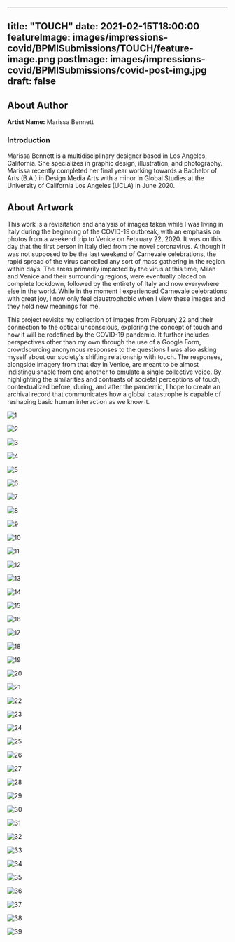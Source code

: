 
---
title: "TOUCH"
date: 2021-02-15T18:00:00
featureImage: images/impressions-covid/BPMISubmissions/TOUCH/feature-image.png
postImage: images/impressions-covid/BPMISubmissions/covid-post-img.jpg
draft: false
---

## About Author

**Artist Name:** Marissa Bennett

### Introduction
Marissa Bennett is a multidisciplinary designer based in Los Angeles, California. She specializes in graphic design, illustration, and photography. Marissa recently completed her final year working towards a Bachelor of Arts (B.A.) in Design Media Arts with a minor in Global Studies at the University of California Los Angeles (UCLA) in June 2020.

## About Artwork
This work is a revisitation and analysis of images taken while I was living in Italy during the beginning of the COVID-19 outbreak, with an emphasis on photos from a weekend trip to Venice on February 22, 2020. It was on this day that the first person in Italy died from the novel coronavirus. Although it was not supposed to be the last weekend of Carnevale celebrations, the rapid spread of the virus cancelled any sort of mass gathering in the region within days. The areas primarily impacted by the virus at this time, Milan and Venice and their surrounding regions, were eventually placed on complete lockdown, followed by the entirety of Italy and now everywhere else in the world. While in the moment I experienced Carnevale celebrations with great joy, I now only feel claustrophobic when I view these images and they hold new meanings for me.

This project revisits my collection of images from February 22 and their connection to the optical unconscious, exploring the concept of touch and how it will be redefined by the COVID-19 pandemic. It further includes perspectives other than my own through the use of a Google Form, crowdsourcing anonymous responses to the questions I was also asking myself about our society's shifting relationship with touch. The responses, alongside imagery from that day in Venice, are meant to be almost indistinguishable from one another to emulate a single collective voice. By highlighting the similarities and contrasts of societal perceptions of touch, contextualized before, during, and after the pandemic, I hope to create an archival record that communicates how a global catastrophe is capable of reshaping basic human interaction as we know it.

![1](../../images/impressions-covid/BPMISubmissions/TOUCH/1.jpg)

![2](../../images/impressions-covid/BPMISubmissions/TOUCH/2.jpg)

![3](../../images/impressions-covid/BPMISubmissions/TOUCH/3.jpg)

![4](../../images/impressions-covid/BPMISubmissions/TOUCH/4.jpg)

![5](../../images/impressions-covid/BPMISubmissions/TOUCH/5.jpg)

![6](../../images/impressions-covid/BPMISubmissions/TOUCH/6.jpg)

![7](../../images/impressions-covid/BPMISubmissions/TOUCH/7.jpg)

![8](../../images/impressions-covid/BPMISubmissions/TOUCH/8.jpg)

![9](../../images/impressions-covid/BPMISubmissions/TOUCH/9.jpg)

![10](../../images/impressions-covid/BPMISubmissions/TOUCH/10.jpg)

![11](../../images/impressions-covid/BPMISubmissions/TOUCH/11.jpg)

![12](../../images/impressions-covid/BPMISubmissions/TOUCH/12.jpg)

![13](../../images/impressions-covid/BPMISubmissions/TOUCH/13.jpg)

![14](../../images/impressions-covid/BPMISubmissions/TOUCH/14.jpg)

![15](../../images/impressions-covid/BPMISubmissions/TOUCH/15.jpg)

![16](../../images/impressions-covid/BPMISubmissions/TOUCH/16.jpg)

![17](../../images/impressions-covid/BPMISubmissions/TOUCH/17.jpg)

![18](../../images/impressions-covid/BPMISubmissions/TOUCH/18.jpg)

![19](../../images/impressions-covid/BPMISubmissions/TOUCH/19.jpg)

![20](../../images/impressions-covid/BPMISubmissions/TOUCH/20.jpg)

![21](../../images/impressions-covid/BPMISubmissions/TOUCH/21.jpg)

![22](../../images/impressions-covid/BPMISubmissions/TOUCH/22.jpg)

![23](../../images/impressions-covid/BPMISubmissions/TOUCH/23.jpg)

![24](../../images/impressions-covid/BPMISubmissions/TOUCH/24.jpg)

![25](../../images/impressions-covid/BPMISubmissions/TOUCH/25.jpg)

![26](../../images/impressions-covid/BPMISubmissions/TOUCH/26.jpg)

![27](../../images/impressions-covid/BPMISubmissions/TOUCH/27.jpg)

![28](../../images/impressions-covid/BPMISubmissions/TOUCH/28.jpg)

![29](../../images/impressions-covid/BPMISubmissions/TOUCH/29.jpg)

![30](../../images/impressions-covid/BPMISubmissions/TOUCH/30.jpg)

![31](../../images/impressions-covid/BPMISubmissions/TOUCH/31.jpg)

![32](../../images/impressions-covid/BPMISubmissions/TOUCH/32.jpg)

![33](../../images/impressions-covid/BPMISubmissions/TOUCH/33.jpg)

![34](../../images/impressions-covid/BPMISubmissions/TOUCH/34.jpg)

![35](../../images/impressions-covid/BPMISubmissions/TOUCH/35.jpg)

![36](../../images/impressions-covid/BPMISubmissions/TOUCH/36.jpg)

![37](../../images/impressions-covid/BPMISubmissions/TOUCH/37.jpg)

![38](../../images/impressions-covid/BPMISubmissions/TOUCH/38.jpg)

![39](../../images/impressions-covid/BPMISubmissions/TOUCH/39.jpg)
